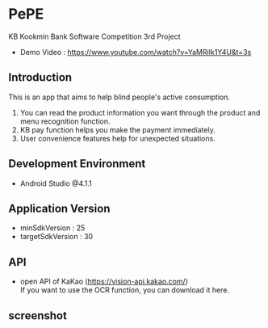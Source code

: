 PePE
========
KB Kookmin Bank Software Competition 3rd Project <br />
- Demo Video : https://www.youtube.com/watch?v=YaMRiIk1Y4U&t=3s

Introduction
--------
This is an app that aims to help blind people's active consumption. <br />
1. You can read the product information you want through the product and menu recognition function. <br />
2. KB pay function helps you make the payment immediately. <br />
3. User convenience features help for unexpected situations.

Development Environment
--------
- Android Studio @4.1.1

Application Version
---------
- minSdkVersion : 25
- targetSdkVersion : 30

API
----------
- open API of KaKao (https://vision-api.kakao.com/) <br />
If you want to use the OCR function, you can download it here.

screenshot
---------
